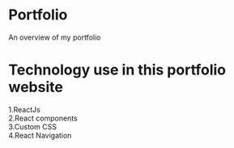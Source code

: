 # Portfolio
An overview of my portfolio
# Technology use in this portfolio website
1.ReactJs  
2.React components  
3.Custom CSS  
4.React Navigation  

